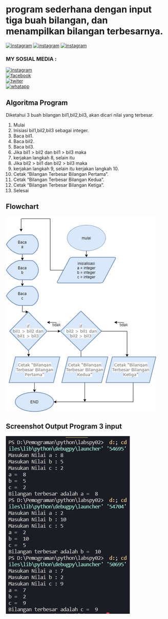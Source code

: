 # **program sederhana dengan input tiga buah bilangan, dan menampilkan bilangan terbesarnya.**
[![instagram](https://img.shields.io/badge/Nama-Maulana%20Reza-blue.svg)](https://www.instagram.com/rezastein_) [![instagram](https://img.shields.io/badge/Nim-312110510-blue.svg)](https://www.instagram.com/rezastein_) [![instagram](https://img.shields.io/badge/Kelas-TI.21.C5-blue.svg)](https://www.instagram.com/rezastein_)

### **MY SOSIAL MEDIA :**

[![instagram](https://upload.wikimedia.org/wikipedia/commons/thumb/e/e7/Instagram_logo_2016.svg/30px-Instagram_logo_2016.svg.png)](https://www.instagram.com/rezastein_) <br> [![facebook](https://upload.wikimedia.org/wikipedia/commons/thumb/c/c2/F_icon.svg/30px-F_icon.svg.png)](https://www.facebook.com/rezastein.rezastein) <br> [![twiter](https://upload.wikimedia.org/wikipedia/de/thumb/9/9f/Twitter_bird_logo_2012.svg/30px-Twitter_bird_logo_2012.svg.png)](https://twitter.com/rezastein_) <br> [![whatapp](https://upload.wikimedia.org/wikipedia/commons/thumb/6/6b/WhatsApp.svg/30px-WhatsApp.svg.png)](https://wa.me/qr/UK5NMG54XWHJC1)

## **Algoritma Program**

Diketahui 3 buah bilangan bil1,bil2,bil3, akan dicari nilai yang terbesar.

1. Mulai
2. Inisiasi bil1,bil2,bil3 sebagai integer.
3. Baca bil1.
4. Baca bil2.
5. Baca bil3.
6. Jika bil1 > bil2 dan bil1 > bil3 maka
7. kerjakan langkah 8, selain itu
8. Jika bil2 > bil1 dan bil2 > bil3 maka
9. kerjakan langkah 9, selain itu kerjakan langkah 10.
10. Cetak “Bilangan Terbesar Bilangan Pertama”.
11. Cetak “Bilangan Terbesar Bilangan Kedua”.
12. Cetak “Bilangan Terbesar Bilangan Ketiga”.
13. Selesai

## **Flowchart**

![eza](ss/flowchart.png)

## **Screenshot Output Program 3 input**

![eza](ss/screenshot.png)
